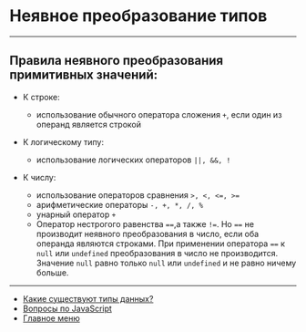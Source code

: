 # Неявное преобразование типов

---

## Правила неявного преобразования примитивных значений:

- К строке:
  - использование обычного оператора сложения `+`, если один из операнд является строкой
- К логическому типу:
  - использование логических операторов `||, &&, !`
- К числу:

  - использование операторов сравнения `>, <, <=, >=`
  - арифметические операторы `-, +, *, /, %`
  - унарный оператор `+`
  - Оператор нестрогого равенства `==`,а также `!=`. Но `==` не производит неявного преобразования в число, если оба операнда являются строками. При применении оператора `==` к `null` или `undefined` преобразования в число не производится. Значение `null` равно только `null` или `undefined` и не равно ничему больше.

---

- [Какие существуют типы данных?](./dataType.md)
- [Вопросы по JavaScript](../javaScript.md)
- [Главное меню](../../README.md)
